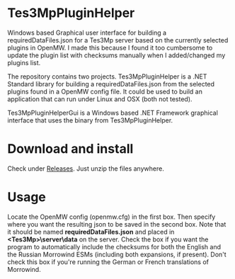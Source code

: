 # Tes3MpPluginHelper
Windows based Graphical user interface for building a requiredDataFiles.json for a Tes3Mp server based on the currently selected plugins in OpenMW. I made this because I found it too cumbersome to update the plugin list with checksums manually when I added/changed my plugins list.

The repository contains two projects. Tes3MpPluginHelper is a .NET Standard library for building a requiredDataFiles.json from the selected plugins found in a OpenMW config file. It could be used to build an application that can run under Linux and OSX (both not tested).

Tes3MpPluginHelperGui is a Windows based .NET Framework graphical interface that uses the binary from Tes3MpPluginHelper.

# Download and install
Check under [Releases](https://github.com/awsker/Tes3MpPluginHelper/releases/tag/v0.1). Just unzip the files anywhere.

# Usage
Locate the OpenMW config (openmw.cfg) in the first box. Then specify where you want the resulting json to be saved in the second box. Note that it should be named **requiredDataFiles.json** and placed in **\<Tes3Mp>\\server\\data** on the server. Check the box if you want the program to automatically include the checksums for both the English and the Russian Morrowind ESMs (including both expansions, if present). Don't check this box if you're running the German or French translations of Morrowind.
